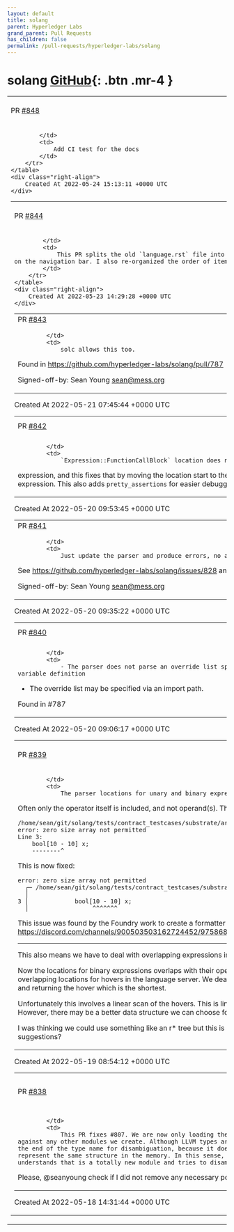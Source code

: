 ```yaml
---
layout: default
title: solang
parent: Hyperledger Labs
grand_parent: Pull Requests
has_children: false
permalink: /pull-requests/hyperledger-labs/solang
---
```


# solang <span class="fs-3 right-align">[GitHub](https://github.com/hyperledger-labs/solang){: .btn .mr-4 }</span>


<div>
    <table>
        <tr>
            <td>
                PR <a href="https://github.com/hyperledger-labs/solang/pull/848" class=".btn">#848</a>
            </td>
            <td>
                <b>
                    Ensure the documentation can be built
                </b>
            </td>
        </tr>
        <tr>
            <td>
                
            </td>
            <td>
                Add CI test for the docs
            </td>
        </tr>
    </table>
    <div class="right-align">
        Created At 2022-05-24 15:13:11 +0000 UTC
    </div>
</div>

<div>
    <table>
        <tr>
            <td>
                PR <a href="https://github.com/hyperledger-labs/solang/pull/844" class=".btn">#844</a>
            </td>
            <td>
                <b>
                    Refactor Solang docs
                </b>
            </td>
        </tr>
        <tr>
            <td>
                
            </td>
            <td>
                This PR splits the old `language.rst` file into multiple files so that the user can see the sections on the navigation bar. I also re-organized the order of items in the bar.
            </td>
        </tr>
    </table>
    <div class="right-align">
        Created At 2022-05-23 14:29:28 +0000 UTC
    </div>
</div>

<div>
    <table>
        <tr>
            <td>
                PR <a href="https://github.com/hyperledger-labs/solang/pull/843" class=".btn">#843</a>
            </td>
            <td>
                <b>
                    Allow types to be called error
                </b>
            </td>
        </tr>
        <tr>
            <td>
                
            </td>
            <td>
                solc allows this too.

Found in https://github.com/hyperledger-labs/solang/pull/787

Signed-off-by: Sean Young <sean@mess.org>
            </td>
        </tr>
    </table>
    <div class="right-align">
        Created At 2022-05-21 07:45:44 +0000 UTC
    </div>
</div>

<div>
    <table>
        <tr>
            <td>
                PR <a href="https://github.com/hyperledger-labs/solang/pull/842" class=".btn">#842</a>
            </td>
            <td>
                <b>
                    Fix parse location of FunctionCallBlock
                </b>
            </td>
        </tr>
        <tr>
            <td>
                
            </td>
            <td>
                `Expression::FunctionCallBlock` location does not surround entire
expression, and this fixes that by moving the location start to the
beggining of the expression. This also adds `pretty_assertions`
for easier debugging of dot files in tests
            </td>
        </tr>
    </table>
    <div class="right-align">
        Created At 2022-05-20 09:53:45 +0000 UTC
    </div>
</div>

<div>
    <table>
        <tr>
            <td>
                PR <a href="https://github.com/hyperledger-labs/solang/pull/841" class=".btn">#841</a>
            </td>
            <td>
                <b>
                    Parse assembly statement flags
                </b>
            </td>
        </tr>
        <tr>
            <td>
                
            </td>
            <td>
                Just update the parser and produce errors, no actual support yet.

See https://github.com/hyperledger-labs/solang/issues/828 and #787 

Signed-off-by: Sean Young <sean@mess.org>
            </td>
        </tr>
    </table>
    <div class="right-align">
        Created At 2022-05-20 09:35:22 +0000 UTC
    </div>
</div>

<div>
    <table>
        <tr>
            <td>
                PR <a href="https://github.com/hyperledger-labs/solang/pull/840" class=".btn">#840</a>
            </td>
            <td>
                <b>
                    Parse override(list) syntax on variable definition
                </b>
            </td>
        </tr>
        <tr>
            <td>
                
            </td>
            <td>
                - The parser does not parse an override list specified on a variable definition
- The override list may be specified via an import path.

Found in #787 
            </td>
        </tr>
    </table>
    <div class="right-align">
        Created At 2022-05-20 09:06:17 +0000 UTC
    </div>
</div>

<div>
    <table>
        <tr>
            <td>
                PR <a href="https://github.com/hyperledger-labs/solang/pull/839" class=".btn">#839</a>
            </td>
            <td>
                <b>
                    Fix parser locations of expressions
                </b>
            </td>
        </tr>
        <tr>
            <td>
                
            </td>
            <td>
                The parser locations for unary and binary expression are inconsistent.
Often only the operator itself is included, and not operand(s). This is
causes incorrect diagnostics.
```
/home/sean/git/solang/tests/contract_testcases/substrate/arrays/array_dimensions.sol:3:21-22: error: zero size array not permitted
Line 3:
	bool[10 - 10] x;
	--------^
```
This is now fixed:
```
error: zero size array not permitted
  ┌─ /home/sean/git/solang/tests/contract_testcases/substrate/arrays/array_dimensions.sol:3:18
  │
3 │             bool[10 - 10] x;
  │                  ^^^^^^^
```
This issue was found by the Foundry work to create a formatter based on
the solang-parser, see https://discord.com/channels/900503503162724452/975868842125455390/976527889166135357

---

This also means we have to deal with overlapping expressions in the language server
    
Now the locations for binary expressions overlaps with their operands. This means that we have overlapping locations for hovers in the language server. We deal with this by finding all matching hovers, and returning the hover which is the shortest.
    
Unfortunately this involves a linear scan of the hovers. This is linear scan of memory, so it should be fast. However, there may be a better data structure we can choose for this, should performance be an issue.

I was thinking we could use something like an r* tree but this is a bit heavy for our use-case. Any suggestions?
            </td>
        </tr>
    </table>
    <div class="right-align">
        Created At 2022-05-19 08:54:12 +0000 UTC
    </div>
</div>

<div>
    <table>
        <tr>
            <td>
                PR <a href="https://github.com/hyperledger-labs/solang/pull/838" class=".btn">#838</a>
            </td>
            <td>
                <b>
                    Load stdlib only once
                </b>
            </td>
        </tr>
        <tr>
            <td>
                
            </td>
            <td>
                This PR fixes #807. We are now only loading the stdlib module only once and linking it against any other modules we create. Although LLVM types are global, I believe LLVM adds a `.0` to the end of the type name for disambiguation, because it does not check if two types of equal names represent the same structure in the memory. In this sense, whenever we load stdlib again, LLVM understands that is a totally new module and tries to disambiguate type names.

Please, @seanyoung check if I did not remove any necessary pointer cast.
            </td>
        </tr>
    </table>
    <div class="right-align">
        Created At 2022-05-18 14:31:44 +0000 UTC
    </div>
</div>

